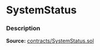 # SystemStatus

### Description <a href="description" id="description"></a>

**Source:** [contracts/SystemStatus.sol](https://github.com/perifinance/peri-finance/blob/master/contracts/SystemStatus.sol)
